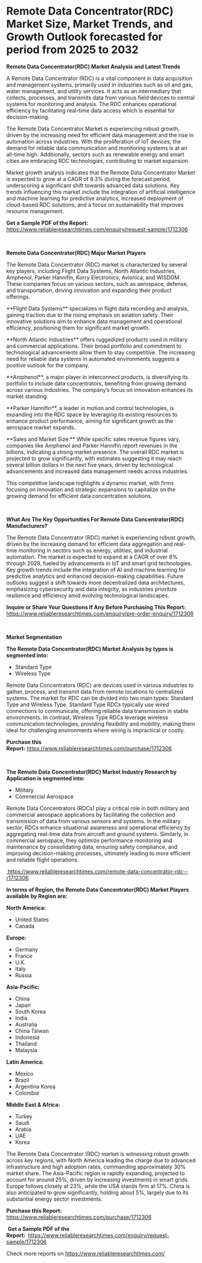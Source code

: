 <p><h1>Remote Data Concentrator(RDC) Market Size, Market Trends, and Growth Outlook forecasted for period from 2025 to 2032</h1></p><p><strong>Remote Data Concentrator(RDC) Market Analysis and Latest Trends</strong></p>
<p><p>A Remote Data Concentrator (RDC) is a vital component in data acquisition and management systems, primarily used in industries such as oil and gas, water management, and utility services. It acts as an intermediary that collects, processes, and transmits data from various field devices to central systems for monitoring and analysis. The RDC enhances operational efficiency by facilitating real-time data access which is essential for decision-making.</p><p>The Remote Data Concentrator Market is experiencing robust growth, driven by the increasing need for efficient data management and the rise in automation across industries. With the proliferation of IoT devices, the demand for reliable data communication and monitoring systems is at an all-time high. Additionally, sectors such as renewable energy and smart cities are embracing RDC technologies, contributing to market expansion.</p><p>Market growth analysis indicates that the Remote Data Concentrator Market is expected to grow at a CAGR of 8.3% during the forecast period, underscoring a significant shift towards advanced data solutions. Key trends influencing this market include the integration of artificial intelligence and machine learning for predictive analytics, increased deployment of cloud-based RDC solutions, and a focus on sustainability that improves resource management.</p></p>
<p><strong>Get a Sample PDF of the Report:&nbsp;</strong> <a href="https://www.reliableresearchtimes.com/enquiry/request-sample/1712306?utm_campaign=3290&utm_medium=2&utm_source=Github&utm_content=ia&utm_term=28032025&utm_id=remote-data-concentratorrdc">https://www.reliableresearchtimes.com/enquiry/request-sample/1712306</a></p>
<p>&nbsp;</p>
<p><strong>Remote Data Concentrator(RDC) Major Market Players</strong></p>
<p><p>The Remote Data Concentrator (RDC) market is characterized by several key players, including Flight Data Systems, North Atlantic Industries, Amphenol, Parker Hannifin, Korry Electronics, Avionica, and WISDOM. These companies focus on various sectors, such as aerospace, defense, and transportation, driving innovation and expanding their product offerings.</p><p>**Flight Data Systems** specializes in flight data recording and analysis, gaining traction due to the rising emphasis on aviation safety. Their innovative solutions aim to enhance data management and operational efficiency, positioning them for significant market growth.</p><p>**North Atlantic Industries** offers ruggedized products used in military and commercial applications. Their broad portfolio and commitment to technological advancements allow them to stay competitive. The increasing need for reliable data systems in automated environments suggests a positive outlook for the company.</p><p>**Amphenol**, a major player in interconnect products, is diversifying its portfolio to include data concentrators, benefiting from growing demand across various industries. The company’s focus on innovation enhances its market standing.</p><p>**Parker Hannifin**, a leader in motion and control technologies, is expanding into the RDC space by leveraging its existing resources to enhance product performance, aiming for significant growth as the aerospace market expands.</p><p>**Sales and Market Size:** While specific sales revenue figures vary, companies like Amphenol and Parker Hannifin report revenues in the billions, indicating a strong market presence. The overall RDC market is projected to grow significantly, with estimates suggesting it may reach several billion dollars in the next five years, driven by technological advancements and increased data management needs across industries.</p><p>This competitive landscape highlights a dynamic market, with firms focusing on innovation and strategic expansions to capitalize on the growing demand for efficient data concentration solutions.</p></p>
<p>&nbsp;</p>
<p><strong>What Are The Key Opportunities For Remote Data Concentrator(RDC) Manufacturers?</strong></p>
<p><p>The Remote Data Concentrator (RDC) market is experiencing robust growth, driven by the increasing demand for efficient data aggregation and real-time monitoring in sectors such as energy, utilities, and industrial automation. The market is expected to expand at a CAGR of over 8% through 2028, fueled by advancements in IoT and smart grid technologies. Key growth trends include the integration of AI and machine learning for predictive analytics and enhanced decision-making capabilities. Future outlooks suggest a shift towards more decentralized data architectures, emphasizing cybersecurity and data integrity, as industries prioritize resilience and efficiency amid evolving technological landscapes.</p></p>
<p><strong>Inquire or Share Your Questions If Any Before Purchasing This Report:</strong> <a href="https://www.reliableresearchtimes.com/enquiry/pre-order-enquiry/1712306?utm_campaign=3290&utm_medium=2&utm_source=Github&utm_content=ia&utm_term=28032025&utm_id=remote-data-concentratorrdc">https://www.reliableresearchtimes.com/enquiry/pre-order-enquiry/1712306</a></p>
<p>&nbsp;</p>
<p><strong>Market Segmentation</strong></p>
<p><strong>The Remote Data Concentrator(RDC) Market Analysis by types is segmented into:</strong></p>
<p><ul><li>Standard Type</li><li>Wireless Type</li></ul></p>
<p><p>Remote Data Concentrators (RDC) are devices used in various industries to gather, process, and transmit data from remote locations to centralized systems. The market for RDC can be divided into two main types: Standard Type and Wireless Type. Standard Type RDCs typically use wired connections to communicate, offering reliable data transmission in stable environments. In contrast, Wireless Type RDCs leverage wireless communication technologies, providing flexibility and mobility, making them ideal for challenging environments where wiring is impractical or costly.</p></p>
<p><strong>Purchase this Report:&nbsp;</strong><a href="https://www.reliableresearchtimes.com/purchase/1712306?utm_campaign=3290&utm_medium=2&utm_source=Github&utm_content=ia&utm_term=28032025&utm_id=remote-data-concentratorrdc">https://www.reliableresearchtimes.com/purchase/1712306</a></p>
<p>&nbsp;</p>
<p><strong>The Remote Data Concentrator(RDC) Market Industry Research by Application is segmented into:</strong></p>
<p><ul><li>Military</li><li>Commercial Aerospace</li></ul></p>
<p><p>Remote Data Concentrators (RDCs) play a critical role in both military and commercial aerospace applications by facilitating the collection and transmission of data from various sensors and systems. In the military sector, RDCs enhance situational awareness and operational efficiency by aggregating real-time data from aircraft and ground systems. Similarly, in commercial aerospace, they optimize performance monitoring and maintenance by consolidating data, ensuring safety compliance, and improving decision-making processes, ultimately leading to more efficient and reliable flight operations.</p></p>
<p><a href="https://www.reliableresearchtimes.com/remote-data-concentrator-rdc--r1712306?utm_campaign=3290&utm_medium=2&utm_source=Github&utm_content=ia&utm_term=28032025&utm_id=remote-data-concentratorrdc">&nbsp;https://www.reliableresearchtimes.com/remote-data-concentrator-rdc--r1712306</a></p>
<p><strong>In terms of Region, the Remote Data Concentrator(RDC) Market Players available by Region are:</strong></p>
<p>
    <p> <strong> North America: </strong>
        <ul>
            <li>United States</li>
            <li>Canada</li>
        </ul>
        </p> 
    <p> <strong> Europe: </strong>
        <ul>
            <li>Germany</li>
            <li>France</li>
            <li>U.K.</li>
            <li>Italy</li>
            <li>Russia</li>
        </ul>
        </p> 
    <p> <strong> Asia-Pacific: </strong>
        <ul>
            <li>China</li>
            <li>Japan</li>
            <li>South Korea</li>
            <li>India</li>
            <li>Australia</li>
            <li>China Taiwan</li>
            <li>Indonesia</li>
            <li>Thailand</li>
            <li>Malaysia</li>
        </ul>
        </p> 
    <p> <strong> Latin America: </strong>
        <ul>
            <li>Mexico</li>
            <li>Brazil</li>
            <li>Argentina Korea</li>
            <li>Colombia</li>
        </ul>
        </p> 
    <p> <strong> Middle East & Africa: </strong>
        <ul>
            <li>Turkey</li>
            <li>Saudi</li>
            <li>Arabia</li>
            <li>UAE</li>
            <li>Korea</li>
        </ul>
    </p>
    </p>
<p><p>The Remote Data Concentrator (RDC) market is witnessing robust growth across key regions, with North America leading the charge due to advanced infrastructure and high adoption rates, commanding approximately 30% market share. The Asia-Pacific region is rapidly expanding, projected to account for around 25%, driven by increasing investments in smart grids. Europe follows closely at 23%, while the USA stands firm at 17%. China is also anticipated to grow significantly, holding about 5%, largely due to its substantial energy sector investments.</p></p>
<p><strong>Purchase this Report: </strong><a href="https://www.reliableresearchtimes.com/purchase/1712306?utm_campaign=3290&utm_medium=2&utm_source=Github&utm_content=ia&utm_term=28032025&utm_id=remote-data-concentratorrdc">https://www.reliableresearchtimes.com/purchase/1712306</a></p>
<p>&nbsp;<strong>Get a Sample PDF of the Report:&nbsp;&nbsp;</strong><a href="https://www.reliableresearchtimes.com/enquiry/request-sample/1712306?utm_campaign=3290&utm_medium=2&utm_source=Github&utm_content=ia&utm_term=28032025&utm_id=remote-data-concentratorrdc">https://www.reliableresearchtimes.com/enquiry/request-sample/1712306</a></p>
<p><strong></strong></p>
<p>Check more reports on <a href="https://www.reliableresearchtimes.com/?utm_campaign=3290&utm_medium=2&utm_source=Github&utm_content=ia&utm_term=28032025&utm_id=remote-data-concentratorrdc">https://www.reliableresearchtimes.com/</a></p>